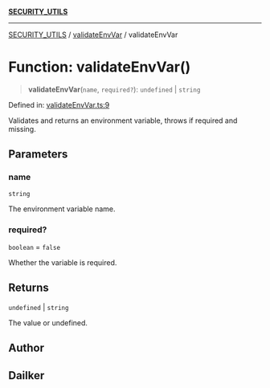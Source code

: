 [**SECURITY_UTILS**](../../README.md)

***

[SECURITY_UTILS](../../README.md) / [validateEnvVar](../README.md) / validateEnvVar

# Function: validateEnvVar()

> **validateEnvVar**(`name`, `required?`): `undefined` \| `string`

Defined in: [validateEnvVar.ts:9](https://github.com/dailker/everyutil/blob/26e2bb73429918cf0d08899e9efd90b82a42c92e/src/security/validateEnvVar.ts#L9)

Validates and returns an environment variable, throws if required and missing.

## Parameters

### name

`string`

The environment variable name.

### required?

`boolean` = `false`

Whether the variable is required.

## Returns

`undefined` \| `string`

The value or undefined.

## Author

## Dailker
